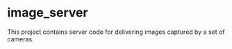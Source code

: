 # image_server
This project contains server code for delivering images captured by a set of cameras.
